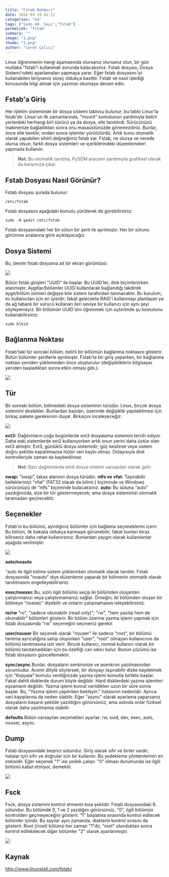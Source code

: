 ```yaml
---
title: "Fstab Rehberi"
date: 2016-04-19 02:11
categories: "k4"
tags: ["Sudo 40. Sayı","fstab"]
permalink: "fstab"
summary: ""
image: "1.png"
thumb: "1.png"
author: "Ceren Çalıcı"
---
```


Linux öğrenmenin hangi aşamasında olursanız olursanız olun, bir gün mutlaka "fstab"ı kullanmak zorunda kalacaksınız. Fstab dosyası, Dosya Sistemi'ndeki ayarlamaları yapmaya yarar. Eğer fstab dosyasını iyi kullanabilen biriyseniz süreç oldukça basittir. Fstab ve nasıl işlediği konusunda bilgi almak için yazımızı okumaya devam edin.

## Fstab'a Giriş

Her işletim sisteminde bir dosya sistemi tablosu bulunur; bu tablo Linux'ta fstab'dır. Linux'un ilk zamanlarında, "mount" komutunun yardımıyla belirli yerlerdeki herhangi biri sürücü ya da dosya, elle tanıtılırdı. Sürücünüzü makinenize bağladıktan sonra onu masaüstünüzde göremezdiniz. Bunlar, önce elle tanıtılır, ondan sonra işlemler yürütülürdü. Artık bunu otomatik olarak yapabilen sihirli değneğimiz fstab var. Fstab, ne olursa ve nerede olursa olsun, farklı dosya sistemleri ve içeriklerindeki düzenlemeleri yapmada kullanılır.

> **Not:** Bu otomatik tanıtma, PySDM aracının yardımıyla grafiksel olarak da karşımıza çıkar.

## Fstab Dosyası Nasıl Görünür?

Fstab dosyası şurada bulunur:

```
/etc/fstab
```

Fstab dosyasını aşağıdaki komutu yürüterek de görebilirsiniz:

```
sudo -H gedit /etc/fstab
```

Fstab dosyasındaki her bir sütun bir şerit ile ayrılmıştır. Her bir sütunu görünme sıralarına göre açıklayacağız.

## Dosya Sistemi

Bu, benim fstab dosyama ait bir ekran görüntüsü:

![](images/post/fstab/resim-1.jpg)

Bütün fstab girişleri "UUID" ile başlar. Bu UUID'ler, disk biçimlenirken atanmıştır. Aygıtlar/bölümler UUID kullanılarak bağlandığı takdirde aygıt/bölüm isimleri değişse bile sistem tarafından tanınacaktır. Bu kurulum, ev kullanıcıları için en iyisidir; fakat gelecekte RAID'i kullanmayı planlayan ya da ağ tabanlı bir sürücü kullanan ileri seviye bir kullanıcı için aynı şeyi söyleyemeyiz. Bir bölümün UUID'sini öğrenmek için uçbirimde şu komutunu kullanabilirsiniz:

```
sudo blkid
```

## Bağlanma Noktası

Fstab'taki bir sonraki bölüm, belirli bir bölümün bağlanma noktasını gösterir. Bütün bölümler şeritlerle ayrılmıştır. Fstab'ta bir giriş yaparken, bir bağlanma noktası yeniden yüklemeden önce oluşturulur (değişikliklerin bilgisayar yeniden başladıktan sonra etkin olması gibi.).

![](images/post/fstab/resim-2.jpg)

## Tür

Bir sonraki bölüm, bölmedeki dosya sisteminin türüdür. Linux, birçok dosya sistemini destekler. Bunlardan bazıları, üzerinde değişiklik yapılabilmesi için birkaç pakete gereksinim duyar. Birkaçını inceleyeceğiz:


![](images/post/fstab/resim-3.jpg)

**ext3:** Dağıtımların çoğu bugünlerde ext3 dosyalama sistemini tercih ediyor. Daha eski sistemlerde ext2 kullanıyorken artık onun yerini daha üstün olan ext3 almıştır. Ext3, günlüklü dosya sistemidir; güç kesilirse veya sistem doğru şekilde kapatılmazsa hiçbir veri kaybı olmaz. Dolayısıyla disk kontrolleriyle zaman da kaybedilmez.
>**Not:** Bazı dağıtımlarda ext4 dosya sistemi varsayılan olarak gelir.

**swap:** “swap”, takas alanının dosya türüdür.
**ntfs ve vfat:** Taşınabilir belleklerinizi "vfat" (FAT32 olarak da bilinir.) biçiminde ve Windows sürücünüzü de "ntfs" biçiminde bulacaksınız.
**auto:** Bu sütuna “auto” yazdığınızda, size bir tür göstermeyecek; ama dosya sisteminizi otomatik taramadan geçirecektir.

## Seçenekler

Fstab'ın bu bölümü, ayırdığınız bölümler için bağlama seçeneklerini içerir. Bu bölüm, ilk bakışta oldukça karmaşık görünebilir; fakat bunları biraz bilirseniz daha rahat kullanırsınız. Bunlardan yaygın olarak kullanılanlar aşağıda verilmiştir:

![](images/post/fstab/resim-4.jpg)

**auto/noauto**

"auto ile ilgili bölme sistem yüklenirken otomatik olarak tanıtılır. Fstab dosyasında "noauto" diye düzenleme yaparak bir bölmenin otomatik olarak tanıtılmasını engelleyebilirsiniz.

**exec/noexec**
Bu, sizin ilgili bölümü seçip iki bölümden oluşanları çalıştırmanızı veya çalıştırmamanızı sağlar. Örneğin; iki bölümden oluşan bir bölmeye "noexec" diyebilir ve onların çalışmamasını isteyebilirsiniz.

**ro/rw**
"ro", "sadece okunabilir (read only)"; "rw", "hem yazılıp hem de okunabilir" bölümleri gösterir. Bir bölüm üzerine yazma işlemi yapmak için fstab dosyasında "rw" seçeneğini seçmeniz gerekir.

**user/nouser**
Bir seçenek olarak "nouser" ile sadece "root", bir bölümü tanıtma ayrıcalığına sahip oluyorken "user", "root" olmayan kullanıcının da bölümü tanıtmasına izin verir. Birçok kullanıcı, normal kullanıcı olarak bir bölümü tanıtamadıkları için bu özelliği can sıkıcı bulur. Bunun çözümü ise fstab dosyasını güncellemektir.

**sync/async**
Bunlar, dosyaların senkronize ve asenkron yazılmasından sorumludur. Acemi diliyle söylersek, bir dosyayı taşınabilir diske kaydetmek için "Kopyala" komutu verdiğinizde yazma işlemi komutla birlikte başlar. Fakat dahili disklerde durum böyle değildir. Hard disklerdeki yazma işlemleri eşzamanlı değildir. Yazma işlemi komut verildikten uzun bir süre sonra başlar. Bu, "Yazma işlemi yapılırken bekleyin." hatasının nedenidir. Ayrıca veri kayıplarına da neden olabilir. Eğer "async" olarak ayarlama yaparsanız dosyaların başarılı şekilde yazıldığını görürsünüz, ama aslında onlar fiziksel olarak daha yazılmamış olabilir.

**defaults**
Bütün varsayılan seçenekleri ayarlar: rw, suid, dev, exec, auto, nouser, async.


## Dump

Fstab dosyasındaki beşinci sütundur. Giriş olarak sıfır ve birler vardır; hatalar için sıfır ve doğrular için bir kullanılır. Bu yedekleme yöntemlerinin en eskisidir. Eğer seçenek "1" ise yedek çalışır. "0" olması durumunda ise ilgili bölümü kabul etmiyor, demektir.

![](images/post/fstab/resim-5.jpg)

## Fsck

Fsck, dosya sistemini kontrol etmenin kısa şeklidir. Fstab dosyasındaki 6. sütundur. Bu bölümde 0, 1 ve 2 yazdığını görürsünüz. "0", ilgili bölümün kontrolden geçmeyeceğini gösterir. “1″ başlatma sırasında kontrol edilecek bölümler içindir. Bu sayılar aynı zamanda, disklerin kontrol sırasını da gösterir. Root (/root) bölümü her zaman "1"dir, "root" olunduktan sonra kontrol edilebilecek diğer bölümler "2" olarak ayarlanmıştır.

![](images/post/fstab/resim-6.jpg)

## Kaynak
<http://www.linuxstall.com/fstab/>
